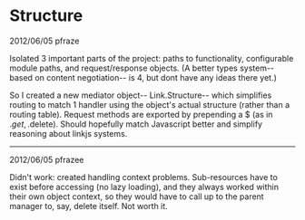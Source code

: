 Structure
=========

2012/06/05 pfraze

Isolated 3 important parts of the project: paths to functionality, configurable module paths, and request/response objects. (A better types system-- based on content negotiation-- is 4, but dont have any ideas there yet.)

So I created a new mediator object-- Link.Structure-- which simplifies routing to match 1 handler using the object's actual structure (rather than a routing table). Request methods are exported by prepending a $ (as in .$get, .$delete). Should hopefully match Javascript better and simplify reasoning about linkjs systems.

---

2012/06/05 pfrazee

Didn't work: created handling context problems. Sub-resources have to exist before accessing (no lazy loading), and they always worked within their own object context, so they would have to call up to the parent manager to, say, delete itself. Not worth it.

